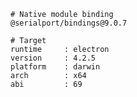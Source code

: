     # Native module binding
    @serialport/bindings@9.0.7

    # Target
    runtime     : electron
    version     : 4.2.5
    platform    : darwin
    arch        : x64
    abi         : 69
